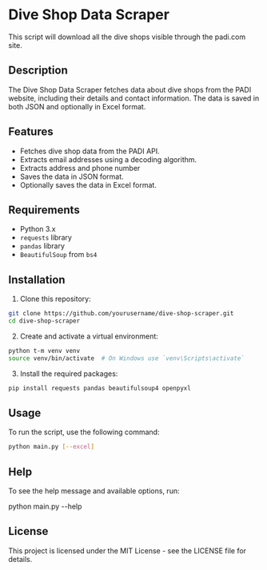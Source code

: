 # Dive Shop Data Scraper

This script will download all the dive shops visible through the padi.com site.

## Description

The Dive Shop Data Scraper fetches data about dive shops from the PADI website, including their details and contact information. The data is saved in both JSON and optionally in Excel format.

## Features

- Fetches dive shop data from the PADI API.
- Extracts email addresses using a decoding algorithm.
- Extracts address and phone number
- Saves the data in JSON format.
- Optionally saves the data in Excel format.

## Requirements

- Python 3.x
- `requests` library
- `pandas` library
- `BeautifulSoup` from `bs4`

## Installation

1. Clone this repository:
```bash
git clone https://github.com/yourusername/dive-shop-scraper.git
cd dive-shop-scraper
```

2. Create and activate a virtual environment:
```bash
python t-m venv venv
source venv/bin/activate  # On Windows use `venv\Scripts\activate`
```

3. Install the required packages:
```bash
pip install requests pandas beautifulsoup4 openpyxl
```

## Usage

To run the script, use the following command:
```bash
python main.py [--excel]
```

## Help
To see the help message and available options, run:

python main.py --help

## License
This project is licensed under the MIT License - see the LICENSE file for details.
